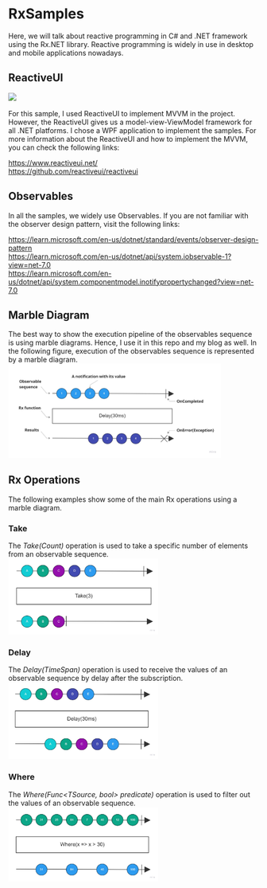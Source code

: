 # RxSamples

Here, we will talk about reactive programming in C# and .NET framework using the Rx.NET library. Reactive programming is widely in use in desktop and mobile applications nowadays.

## ReactiveUI
<img src="https://d33wubrfki0l68.cloudfront.net/72e8947e9c05a3cf563175010522012406424e8a/efa88/assets/img/logo.png"/>

For this sample, I used ReactiveUI to implement MVVM in the project. However, the ReactiveUI gives us a model-view-ViewModel framework for all .NET platforms. I chose a WPF application to implement the samples. For more information about the ReactiveUI and how to implement the MVVM, you can check the following links:

https://www.reactiveui.net/ <br/>
https://github.com/reactiveui/reactiveui

## Observables
In all the samples, we widely use Observables. If you are not familiar with the observer design pattern, visit the following links: 

https://learn.microsoft.com/en-us/dotnet/standard/events/observer-design-pattern <br/>
https://learn.microsoft.com/en-us/dotnet/api/system.iobservable-1?view=net-7.0 <br/>
https://learn.microsoft.com/en-us/dotnet/api/system.componentmodel.inotifypropertychanged?view=net-7.0 <br/>

## Marble Diagram

The best way to show the execution pipeline of the observables sequence is using marble diagrams. Hence, I use it in this repo and my blog as well. In the following figure, execution of the observables sequence is represented by a marble diagram.
<br/>
<img src="Marble Diagrams/MarbleDiagram - Explanation.jpg" width="85%">
<br/>

## Rx Operations
The following examples show some of the main Rx operations using a marble diagram. 
### Take
The <i>Take(Count)</i> operation is used to take a specific number of elements from an observable sequence.
<br/>
<img src="Marble Diagrams/MarbleDiagram - Take.jpg" width="60%">
<br/>
### Delay
The <i>Delay(TimeSpan)</i> operation is used to receive the values of an observable sequence by delay after the subscription.
<br/>
<img src="Marble Diagrams/MarbleDiagram - Delay.jpg" width="60%">
<br/>
### Where
The <i>Where(Func<TSource, bool> predicate)</i> operation is used to filter out the values of an observable sequence.
<br/>
<img src="Marble Diagrams/MarbleDiagram - Where.jpg" width="60%">
